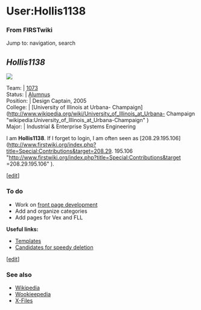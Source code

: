 # User:Hollis1138

### From FIRSTwiki

Jump to: navigation, search

_**Hollis1138**_  
---  
  
[![](/media/0/02/Prom2x.jpg)](/index.php/Image:Prom2x.jpg "" )  
  
Team: | [1073](/index.php/1073 "1073" )  
Status: | [Alumnus](/index.php/Alumni "Alumni" )  
Position: | Design Captain, 2005  
College: | [University of Illinois at Urbana-
Champaign](http://www.wikipedia.org/wiki/University_of_Illinois_at_Urbana-
Champaign "wikipedia:University_of_Illinois_at_Urbana-Champaign" )  
Major: | Industrial &amp; Enterprise Systems Engineering  
  
I am **Hollis1138**. If I forget to login, I am often seen as [208.29.195.106]
(http://www.firstwiki.org/index.php?title=Special:Contributions&target=208.29.
195.106 "http://www.firstwiki.org/index.php?title=Special:Contributions&target
=208.29.195.106" ).

[[edit](/index.php?title=User:Hollis1138&action=edit&section=1 "Edit section:
To do" )]

###  To do

  * Work on [front page development](/index.php/User:Hollis1138/Front_page_development "User:Hollis1138/Front page development" )
  * Add and organize categories 
  * Add pages for Vex and FLL 

**Useful links:**

  * [Templates](/index.php/Category:Templates "Category:Templates" )
  * [Candidates for speedy deletion](/index.php/Category:Candidates_for_speedy_deletion "Category:Candidates for speedy deletion" )

[[edit](/index.php?title=User:Hollis1138&action=edit&section=2 "Edit section:
See also" )]

###  See also

  * [Wikipedia](http://en.wikipedia.org/wiki/User:Hollis1138 "http://en.wikipedia.org/wiki/User:Hollis1138" )
  * [Wookieepedia](http://starwars.wikia.com/wiki/User:Hollis "http://starwars.wikia.com/wiki/User:Hollis" )
  * [X-Files](http://x-files.wikia.com/wiki/User:Colonist "http://x-files.wikia.com/wiki/User:Colonist" )

